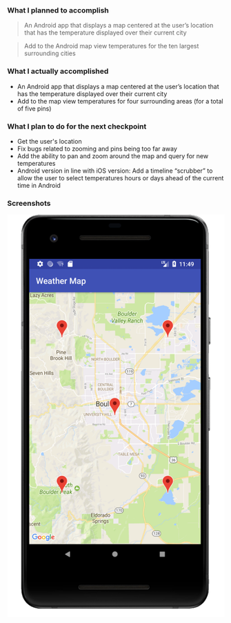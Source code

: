 ### What I planned to accomplish
> An Android app that displays a map centered at the user’s location that has the temperature displayed over their current city

> Add to the Android map view temperatures for the ten largest surrounding cities

### What I actually accomplished
* An Android app that displays a map centered at the user’s location that has the temperature displayed over their current city
* Add to the map view temperatures for four surrounding areas (for a total of five pins)

### What I plan to do for the next checkpoint
* Get the user's location
* Fix bugs related to zooming and pins being too far away
* Add the ability to pan and zoom around the map and query for new temperatures
* Android version in line with iOS version: Add a timeline “scrubber” to allow the user to select temperatures hours or days ahead of the current time in Android

### Screenshots
![](/images/Androidv2.png)
